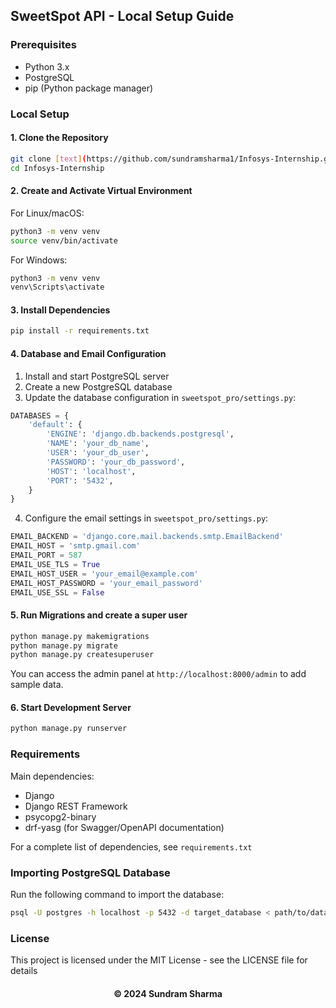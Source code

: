 ## SweetSpot API - Local Setup Guide

### Prerequisites

- Python 3.x
- PostgreSQL
- pip (Python package manager)

### Local Setup

#### 1. Clone the Repository

```bash
git clone [text](https://github.com/sundramsharma1/Infosys-Internship.git)
cd Infosys-Internship
```

#### 2. Create and Activate Virtual Environment

For Linux/macOS:
```bash
python3 -m venv venv
source venv/bin/activate
```

For Windows:
```bash
python3 -m venv venv
venv\Scripts\activate
```

#### 3. Install Dependencies

```bash
pip install -r requirements.txt
```

#### 4. Database and Email Configuration

1. Install and start PostgreSQL server
2. Create a new PostgreSQL database 
3. Update the database configuration in `sweetspot_pro/settings.py`:

```python
DATABASES = {
    'default': {
        'ENGINE': 'django.db.backends.postgresql',
        'NAME': 'your_db_name',
        'USER': 'your_db_user',
        'PASSWORD': 'your_db_password',
        'HOST': 'localhost',
        'PORT': '5432',
    }
}
```
4. Configure the email settings in `sweetspot_pro/settings.py`:

```python
EMAIL_BACKEND = 'django.core.mail.backends.smtp.EmailBackend'
EMAIL_HOST = 'smtp.gmail.com'
EMAIL_PORT = 587
EMAIL_USE_TLS = True
EMAIL_HOST_USER = 'your_email@example.com'
EMAIL_HOST_PASSWORD = 'your_email_password'
EMAIL_USE_SSL = False
```

#### 5. Run Migrations and create a super user

```bash
python manage.py makemigrations
python manage.py migrate
python manage.py createsuperuser
```
You can access the admin panel at `http://localhost:8000/admin` to add sample data.

#### 6. Start Development Server

```bash
python manage.py runserver 
```

### Requirements

Main dependencies:
- Django
- Django REST Framework
- psycopg2-binary
- drf-yasg (for Swagger/OpenAPI documentation)

For a complete list of dependencies, see `requirements.txt`

### Importing PostgreSQL Database

Run the following command to import the database:

```bash
psql -U postgres -h localhost -p 5432 -d target_database < path/to/database_backup.sql
```

### License

This project is licensed under the MIT License - see the LICENSE file for details

<h4 align='center'>© 2024 Sundram Sharma</h4>
